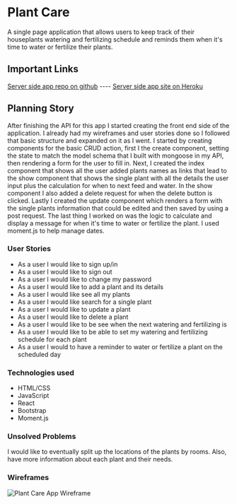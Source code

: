 # Plant Care

A single page application that allows users to keep track of their houseplants watering and fertilizing schedule and reminds them when it's time to water or fertilize their plants.

## Important Links
[Server side app repo on github](https://github.com/tslilpress/plant-care-server) ----
[Server side app site on Heroku](https://sheltered-badlands-12317.herokuapp.com)

## Planning Story
After finishing the API for this app I started creating the front end side of the application. I already had my wireframes and user stories done so I followed that basic structure and expanded on it as I went.
I started by creating components for the basic CRUD action, first I the create component, setting the state to match the model schema that I built with mongoose in my API, then rendering a form for the user to fill in. Next, I created the index component that shows all the user added plants names as links that lead to the show component that shows the single plant with all the details the user input plus the calculation for when to next feed and water. In the show component I also added a delete request for when the delete button is clicked. Lastly I created the update component which renders a form with the single plants information that could be edited and then saved by using a post request.
The last thing I worked on was the logic to calculate and display a message for when it's time to water or fertilize the plant. I used moment.js to help manage dates.

### User Stories

- As a user I would like to sign up/in
- As a user I would like to sign out
- As a user I would like to change my password
- As a user I would like to add a plant and its details
- As a user I would like see all my plants
- As a user I would like search for a single plant
- As a user I would like to update a plant
- As a user I would like to delete a plant
- As a user I would like to be see when the next watering and fertilizing is
- As a user I would like to be able to set my watering and fertilizing schedule for each plant
- As a user I  would to have a reminder to water or fertilize a plant on the scheduled day

### Technologies used
- HTML/CSS
- JavaScript
- React
- Bootstrap
- Moment.js

### Unsolved Problems
I would like to eventually split up the locations of the plants by rooms. Also, have more information about each plant and their needs.

### Wireframes
![Plant Care App Wireframe](https://user-images.githubusercontent.com/68870466/98407284-65538b80-203d-11eb-8851-b1b2df0a45cd.jpg)
